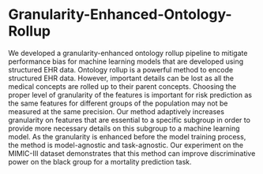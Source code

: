 # Granularity-Enhanced-Ontology-Rollup

We developed a granularity-enhanced ontology rollup pipeline to mitigate performance bias for machine learning models that are developed using structured EHR data. Ontology rollup is a powerful method to encode structured EHR data. However, important details can be lost as all the medical concepts are rolled up to their parent concepts. Choosing the proper level of granularity of the features is important for risk prediction as the same features for different groups of the population may not be measured at the same precision. Our method adaptively increases granularity on features that are essential to a specific subgroup in order to provide more necessary details on this subgroup to a machine learning model. As the granularity is enhanced before the model training process, the method is model-agnostic and task-agnostic. Our experiment on the MIMIC-III dataset demonstrates that this method can improve discriminative power on the black group for a mortality prediction task.
